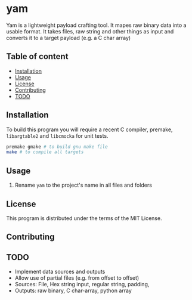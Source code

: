 # yam

Yam is a lightweight payload crafting tool. It mapes raw binary data into a usable format.
It takes files, raw string and other things as input and converts it to a target payload (e.g. a C char array)

## Table of content

- [Installation](#Installation)
- [Usage](#Usage)
- [License](#License)
- [Contributing](#Contributing)
- [TODO](#TODO)

## Installation

To build this program you will require a recent C compiler, premake, `libargtable2` and `libcmocka` for unit tests.

```sh
premake gmake # to build gnu make file 
make # to compile all targets 
```

## Usage

1) Rename `yam` to the project's name in all files and folders 

## License

This program is distributed under the terms of the MIT License.

## Contributing

## TODO

- Implement data sources and outputs
- Allow use of partial files (e.g. from offset to offset)
- Sources: File, Hex string input, regular string, padding,
- Outputs: raw binary, C char-array, python array
